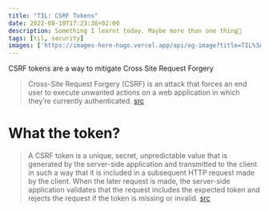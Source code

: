 ```yaml
---
title: "TIL: CSRF Tokens"
date: 2022-08-10T17:23:38+02:00
description: Something I learnt today. Maybe more than one thing👾
tags: [til, security]
images: ['https://images-here-hugo.vercel.app/api/og-image?title=TIL%3A%20CSRF%20Tokens']
---
```


CSRF tokens are a way to mitigate Cross Site Request Forgery

> Cross-Site Request Forgery (CSRF) is an attack that forces an end user to execute unwanted actions on a web application in which they’re currently authenticated.
> [src](https://owasp.org/www-community/attacks/csrf)

# What the token?

> A CSRF token is a unique, secret, unpredictable value that is generated by the server-side application and transmitted to the client in such a way that it is included in a subsequent HTTP request made by the client. When the later request is made, the server-side application validates that the request includes the expected token and rejects the request if the token is missing or invalid.
> [src](https://portswigger.net/web-security/csrf/tokens)